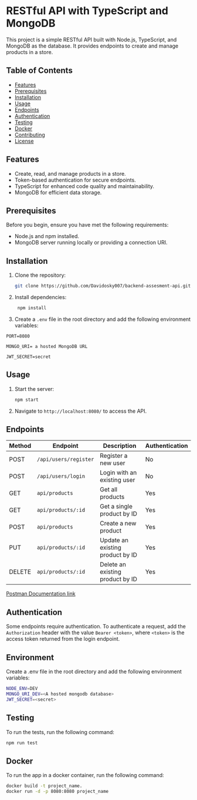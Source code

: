 # RESTful API with TypeScript and MongoDB

This project is a simple RESTful API built with Node.js, TypeScript, and MongoDB as the database. It provides endpoints to create and manage products in a store.

## Table of Contents
- [Features](#features)
- [Prerequisites](#prerequisites)
- [Installation](#installation)
- [Usage](#usage)
- [Endpoints](#endpoints)
- [Authentication](#authentication)
- [Testing](#testing)
- [Docker](#docker)
- [Contributing](#contributing)
- [License](#license)

## Features
- Create, read, and manage products in a store.
- Token-based authentication for secure endpoints.
- TypeScript for enhanced code quality and maintainability.
- MongoDB for efficient data storage.


## Prerequisites

Before you begin, ensure you have met the following requirements:

- Node.js and npm installed.
- MongoDB server running locally or providing a connection URI.

## Installation

1. Clone the repository:

   ```bash
   git clone https://github.com/Davidosky007/backend-assesment-api.git
   ```
   
2. Install dependencies:

   ```bash
    npm install
    ```

3. Create a `.env` file in the root directory and add the following environment variables:
```
PORT=8080

MONGO_URI= a hosted MongoDB URL

JWT_SECRET=secret
```

## Usage

1. Start the server:

   ```bash
   npm start
   ```

2. Navigate to `http://localhost:8080/` to access the API.


## Endpoints

| Method | Endpoint           | Description                           | Authentication |
| ------ | ------------------ | ------------------------------------- | -------------- |
| POST   | `/api/users/register`   | Register a new user                   | No             |
| POST   | `/api/users/login`      | Login with an existing user           | No             |
| GET    | `api/products`        | Get all products                      | Yes            |
| GET    | `api/products/:id`    | Get a single product by ID            | Yes             |
| POST   | `api/products`        | Create a new product                  | Yes            |
| PUT    | `api/products/:id`    | Update an existing product by ID      | Yes            |
| DELETE | `api/products/:id`    | Delete an existing product by ID      | Yes            |

[Postman Documentation link](https://documenter.getpostman.com/view/9648616/2sA35D4iHP)


## Authentication

Some endpoints require authentication. To authenticate a request, add the `Authorization` header with the value `Bearer <token>`, where `<token>` is the access token returned from the login endpoint.


## Environment
Create a .env file in the root directory and add the following environment variables:
```bash
NODE_ENV=DEV
MONGO_URI_DEV=<A hosted mongodb database>
JWT_SECRET=<secret>
```

## Testing

To run the tests, run the following command:
```bash
npm run test
```

## Docker
To run the app in a docker container, run the following command:
```bash
docker build -t project_name.
docker run -d -p 8080:8080 project_name
```
